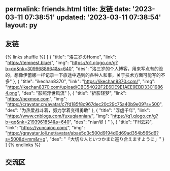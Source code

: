permalink: friends.html
title: 友链
date: '2023-03-11 07:38:51'
updated: '2023-03-11 07:38:54'
layout: py
---

## 友链

<!-- - [![折影轻梦](https://cravatar.cn/avatar/c7fd185f8c967dec20c29c75a40b9e09?s=500)](https://nexmoe.com/ '折影轻梦') -->

{% links shuffle %}
[
 {
  "title": "洛三岁のHome",
  "link": "https://tempest.blue/",
  "img": "https://q1.qlogo.cn/g?b=qq&nk=3099688664&s=640",
  "des": "洛三岁的个人博客，用来写点有的没的，想像伊蕾娜一样记录一下旅途中遇到的各种人和事，关于技术方面可能写的不多"
 },
 {
  "title": "ikechan8370",
  "link": "https://ikechan8370.com/",
  "img": "https://ikechan8370.com/upload/CBC54022F2E6DE9E1AEE9EBD33C19864.png",
  "des": "影照浮世风流"
 },
 {
  "title": "折影轻梦",
  "link": "https://nexmoe.com",
  "img": "https://cravatar.cn/avatar/c7fd185f8c967dec20c29c75a40b9e09?s=500",
  "des": "为热爱战斗着，努力学着变得勇敢"
 },
 {
  "title": "浮虚千年",
  "link": "https://www.cnblogs.com/fuxuqiannian/",
  "img": "https://q1.qlogo.cn/g?b=qq&nk=2193961854&s=640",
  "des": "nian爷！"
 },
 {
  "title": "FH云彩",
  "link": "https://yuncaioo.com/",
  "img": "https://gravatar.loli.net/avatar/abae5d3c500d9194d0d69ad354b565d6?s=500&d=mm&r=g",
  "des": "「大切な人といつかまた巡り合えますように」"
 }
]
{% endlinks %}

## 交流区
